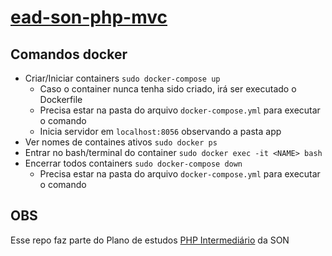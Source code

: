 # [ead-son-php-mvc](https://www.schoolofnet.com/curso/php/linguagem-php/php-com-mvc-rev2)

## Comandos docker
* Criar/Iniciar containers ``sudo docker-compose up ``
    * Caso o container nunca tenha sido criado, irá ser executado o Dockerfile
    * Precisa estar na pasta do arquivo ``docker-compose.yml`` para executar o comando
    * Inicia servidor em ``localhost:8056`` observando a pasta app
* Ver nomes de containes ativos `` sudo docker ps ``
* Entrar no bash/terminal do container ``sudo docker exec -it <NAME> bash``
* Encerrar todos containers ``sudo docker-compose down``
    * Precisa estar na pasta do arquivo ``docker-compose.yml`` para executar o comando

## OBS
Esse repo faz parte do Plano de estudos [PHP Intermediário](https://www.schoolofnet.com/plano-de-estudo-php-developer-intermediario/) da SON
